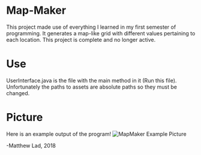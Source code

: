 # Map-Maker
This project made use of everything I learned in my first semester of programming.
It generates a map-like grid with different values pertaining to each location.
This project is complete and no longer active.

# Use
UserInterface.java is the file with the main method in it (Run this file).
Unfortunately the paths to assets are absolute paths so they must be changed.

# Picture
Here is an example output of the program!
![MapMaker Example Picture](https://user-images.githubusercontent.com/37879186/116771761-f3b83100-aa12-11eb-8d01-ed07db260e2c.PNG)

-Matthew Lad, 2018
